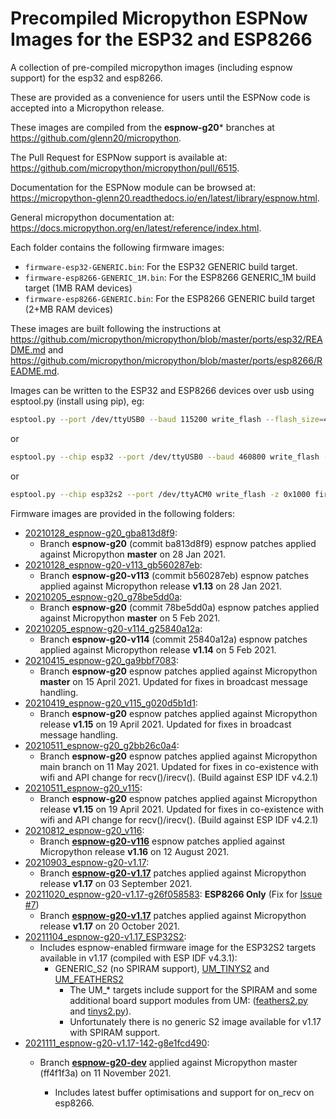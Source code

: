 # Precompiled Micropython ESPNow Images for the ESP32 and ESP8266

A collection of pre-compiled micropython images (including espnow support) for
the esp32 and esp8266.

These are provided as a convenience for users until the ESPNow code is
accepted into a Micropython release.

These images are compiled from the **espnow-g20*** branches at
<https://github.com/glenn20/micropython>.

The Pull Request for ESPNow support is available at:
<https://github.com/micropython/micropython/pull/6515>.

Documentation for the ESPNow module can be browsed at:
<https://micropython-glenn20.readthedocs.io/en/latest/library/espnow.html>.

General micropython documentation at:
<https://docs.micropython.org/en/latest/reference/index.html>.

Each folder contains the following firmware images:

- `firmware-esp32-GENERIC.bin`: For the ESP32 GENERIC build target.
- `firmware-esp8266-GENERIC_1M.bin`: For the ESP8266 GENERIC_1M build target
  (1MB RAM devices)
- `firmware-esp8266-GENERIC.bin`: For the ESP8266 GENERIC build target (2+MB
  RAM devices)

These images are built following the instructions at
<https://github.com/micropython/micropython/blob/master/ports/esp32/README.md>
and
<https://github.com/micropython/micropython/blob/master/ports/esp8266/README.md>.

Images can be written to the ESP32 and ESP8266 devices over usb using
esptool.py (install using pip), eg:

```bash
esptool.py --port /dev/ttyUSB0 --baud 115200 write_flash --flash_size=4MB --flash_mode=qio 0 firmware-esp8266-GENERIC_1M.bin
```

or

```bash
esptool.py --chip esp32 --port /dev/ttyUSB0 --baud 460800 write_flash -z 0x1000 firmware-esp32-GENERIC.bin
```

or

```bash
esptool.py --chip esp32s2 --port /dev/ttyACM0 write_flash -z 0x1000 firmware-esp32-GENERIC_S2.bin
```

Firmware images are provided in the following folders:

- [20210128_espnow-g20_gba813d8f9](20210128_espnow-g20_gba813d8f9):
  - Branch **espnow-g20** (commit ba813d8f9) espnow patches applied against
    Micropython **master** on 28 Jan 2021.
- [20210128_espnow-g20-v113_gb560287eb](20210128_espnow-g20-v113_gb560287eb):
  - Branch **espnow-g20-v113** (commit b560287eb) espnow patches applied
    against Micropython release **v1.13** on 28 Jan 2021.
- [20210205_espnow-g20_g78be5dd0a](20210205_espnow-g20_g78be5dd0a):
  - Branch **espnow-g20** (commit 78be5dd0a) espnow patches applied against
    Micropython **master** on 5 Feb 2021.
- [20210205_espnow-g20-v114_g25840a12a](20210205_espnow-g20-v114_g25840a12a):
  - Branch **espnow-g20-v114** (commit 25840a12a) espnow patches applied
    against Micropython release **v1.14** on 5 Feb 2021.
- [20210415_espnow-g20_ga9bbf7083](20210415_espnow-g20_ga9bbf7083):
  - Branch **espnow-g20** espnow patches applied against Micropython
    **master** on 15 April 2021. Updated for fixes in broadcast message
    handling.
- [20210419_espnow-g20_v115_g020d5b1d1](20210419_espnow-g20_v115_g020d5b1d1):
  - Branch **espnow-g20** espnow patches applied against Micropython release
    **v1.15** on 19 April 2021. Updated for fixes in broadcast message
    handling.
- [20210511_espnow-g20_g2bb26c0a4](20210511_espnow-g20_g2bb26c0a4):
  - Branch **espnow-g20** espnow patches applied against Micropython main
    branch on 11 May 2021. Updated for fixes in co-existence with wifi and API
    change for recv()/irecv(). (Build against ESP IDF v4.2.1)
- [20210511_espnow-g20_v115](20210511_espnow-g20_v115):
  - Branch **espnow-g20** espnow patches applied against Micropython release
    **v1.15** on 19 April 2021. Updated for fixes in co-existence with wifi
    and API change for recv()/irecv(). (Build against ESP IDF v4.2.1)
- [20210812_espnow-g20_v116](20210812_espnow-g20-v116):
  - Branch
    **[espnow-g20-v116](https://github.com/glenn20/micropython/tree/espnow-g20-v116)**
    espnow patches applied against Micropython release **v1.16** on 12 August
    2021.
- [20210903_espnow-g20-v1.17](20210903_espnow-g20-v1.17):
  - Branch
    **[espnow-g20-v1.17](https://github.com/glenn20/micropython/tree/espnow-g20-v1.17)**
    patches applied against Micropython release **v1.17** on 03 September
    2021.
- [20211020_espnow-g20-v1.17-g26f058583](20211020_espnow-g20-v1.17-g26f058583):
  **ESP8266 Only** (Fix for [Issue
  #7](https://github.com/glenn20/micropython-espnow-images/issues/7))
  - Branch
    **[espnow-g20-v1.17](https://github.com/glenn20/micropython/tree/espnow-g20-v1.17)**
    patches applied against Micropython release **v1.17** on 20 October 2021.
- [20211104_espnow-g20-v1.17_ESP32S2](20211104_espnow-g20-v1.17_ESP32S2):
  - Includes espnow-enabled firmware image for the ESP32S2 targets available
    in v1.17 (compiled with ESP IDF v4.3.1):
    - GENERIC_S2 (no SPIRAM support),
      [UM_TINYS2](https://unexpectedmaker.com/tinys2) and
      [UM_FEATHERS2](https://feathers2.io/)
      - The UM_* targets include support for the SPIRAM and some additional
        board support modules from UM:
        ([feathers2.py](https://github.com/micropython/micropython/blob/v1.17/ports/esp32/boards/UM_FEATHERS2/modules/feathers2.py)
        and
        [tinys2.py](https://github.com/micropython/micropython/blob/v1.17/ports/esp32/boards/UM_TINYS2/modules/tinys2.py)).
      - Unfortunately there is no generic S2 image available for v1.17 with
        SPIRAM support.
- [2021111_espnow-g20-v1.17-142-g8e1fcd490](2021111_espnow-g20-v1.17-142-g8e1fcd490):
  - Branch
    **[espnow-g20-dev](https://github.com/glenn20/micropython/tree/espnow-g20-dev)**
    applied against Micropython master (ff4f1f3a) on 11 November 2021.

    - Includes latest buffer optimisations and support for on_recv on esp8266.
